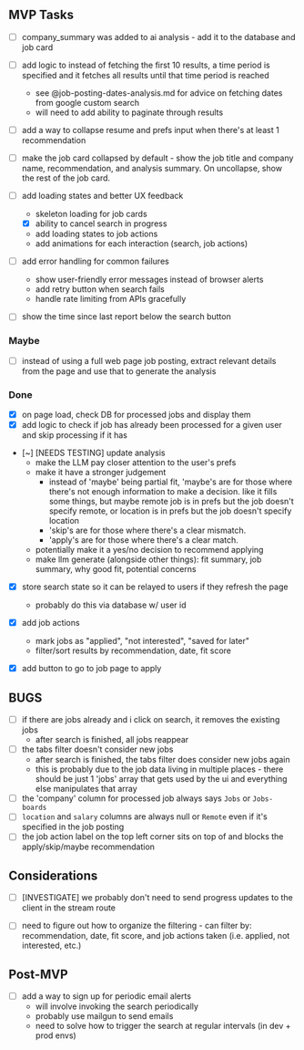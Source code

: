 ## MVP Tasks
- [ ] company_summary was added to ai analysis - add it to the database and job card

- [ ] add logic to instead of fetching the first 10 results, a time period is specified and it fetches all results until that time period is reached
    + see @job-posting-dates-analysis.md for advice on fetching dates from google custom search
    + will need to add ability to paginate through results


- [ ] add a way to collapse resume and prefs input when there's at least 1 recommendation

- [ ] make the job card collapsed by default - show the job title and company name, recommendation, and analysis summary. On uncollapse, show the rest of the job card.

- [ ] add loading states and better UX feedback
    + skeleton loading for job cards
    + [x] ability to cancel search in progress
    + add loading states to job actions
    + add animations for each interaction (search, job actions)

- [ ] add error handling for common failures
    + show user-friendly error messages instead of browser alerts
    + add retry button when search fails
    + handle rate limiting from APIs gracefully

- [ ] show the time since last report below the search button

### Maybe
- [ ] instead of using a full web page job posting, extract relevant details from the page and use that to generate the analysis

### Done
- [x] on page load, check DB for processed jobs and display them
- [x] add logic to check if job has already been processed for a given user and skip processing if it has
- [~] [NEEDS TESTING] update analysis
    + make the LLM pay closer attention to the user's  prefs 
    + make it have a stronger judgement
        + instead of 'maybe' being partial fit, 'maybe's are for those where there's not enough information to make a decision. like it fills some things, but maybe remote job is in prefs but the job doesn't specify remote, or location is in prefs but the job doesn't specify location
        + 'skip's are for those where there's a clear mismatch. 
        + 'apply's are for those where there's a clear match.
    + potentially make it a yes/no decision to recommend applying
    + make llm generate (alongside other things): fit summary, job summary, why good fit, potential concerns
- [x] store search state so it can be relayed to users if they refresh the page
    + probably do this via database w/ user id

- [x] add job actions
    + mark jobs as "applied", "not interested", "saved for later"
    + filter/sort results by recommendation, date, fit score


- [x] add button to go to job page to apply


## BUGS
- [ ] if there are jobs already and i click on search, it removes the existing jobs
    + after search is finished, all jobs reappear
- [ ] the tabs filter doesn't consider new jobs
    + after search is finished, the tabs filter does consider new jobs again
    + this is probably due to the job data living in multiple places - there should be just 1 'jobs' array that gets used by the ui and everything else manipulates that array
- [ ] the 'company' column for processed job always says `Jobs` or `Jobs-boards`
- [ ] `location` and `salary` columns are always null or `Remote` even if it's specified in the job posting
- [ ] the job action label on the top left corner sits on top of and blocks the apply/skip/maybe recommendation

## Considerations
- [ ] [INVESTIGATE] we probably don't need to send progress updates to the client in the stream route
- [ ] need to figure out how to organize the filtering - can filter by: recommendation, date, fit score, and job actions taken (i.e. applied, not interested, etc.)


## Post-MVP
- [ ] add a way to sign up for periodic email alerts
    + will involve invoking the search periodically
    + probably use mailgun to send emails
    + need to solve how to trigger the search at regular intervals (in dev + prod envs)
